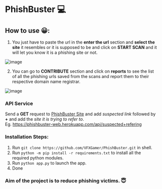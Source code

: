 # PhishBuster 💻
## How to use 😀:

1. You just have to paste the url in the **enter the url** section and **select the site** it resembles or it is supposed to be and click on **START SCAN** and it will let you know it is a phishing site or not.

![image](https://user-images.githubusercontent.com/62838631/120367512-91629100-c32e-11eb-9a91-8125c31ba186.png)


2. You can go to **CONTRIBUTE** section and click on **reports** to see the list of all the phishing urls saved from the scans and report them to their respective domain name registrar.

![image](https://user-images.githubusercontent.com/62838631/120368102-4b59fd00-c32f-11eb-978f-8dbffde01b61.png)

### API Service
Send a **GET** request to [PhishBuster Site](https://phishbuster-web.herokuapp.com/api/) and add *suspected link* followed by **+** and add the *site it is trying to refer to*.<br>
Eg. https://phishbuster-web.herokuapp.com/api/suspected+refering

### Installation Steps:
1. Run `git clone https://github.com/VFXGamer/PhishBuster.git` in shell.
2. Run `python -m pip install -r requirements.txt` to install all the required python modules.
3. Run `python app.py` to launch the app.
4. Done

### Aim of the project is to reduce phishing victims. 😇


